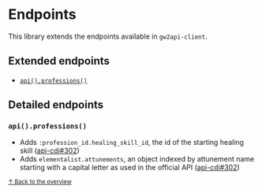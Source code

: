 # Endpoints
This library extends the endpoints available in `gw2api-client`. 

## Extended endpoints
- [`api().professions()`](#apiprofessions)

## Detailed endpoints
### `api().professions()`

- Adds `:profession_id.healing_skill_id`, the id of the starting healing skill ([api-cdi#302][api#302])
- Adds `elementalist.attunements`, an object indexed by attunement name starting with a capital letter as used in the official API ([api-cdi#302][api#302])

<sup>[↑ Back to the overview](#extended-endpoints)</sup>

[api#302]: https://github.com/arenanet/api-cdi/issues/302
